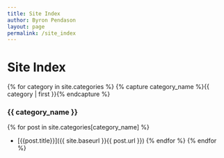 ```yaml
---
title: Site Index
author: Byron Pendason
layout: page
permalink: /site_index
---
```


# Site Index

{% for category in site.categories %}
{% capture category_name %}{{ category | first }}{% endcapture %}

### {{ category_name }}
{% for post in site.categories[category_name] %}
- [{{post.title}}]({{ site.baseurl }}{{ post.url }})
{% endfor %}
{% endfor %}
